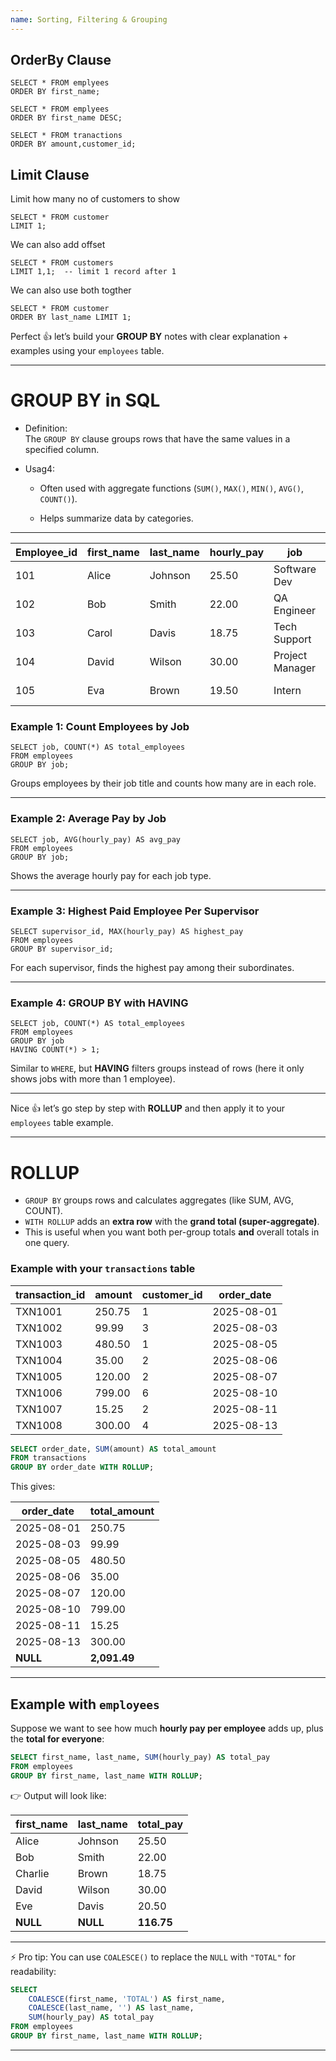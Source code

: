 ```yaml
---
name: Sorting, Filtering & Grouping
---
```



## OrderBy Clause

```MYSQL
SELECT * FROM emplyees
ORDER BY first_name;
```

```MYSQL
SELECT * FROM emplyees
ORDER BY first_name DESC;
```

```
SELECT * FROM tranactions
ORDER BY amount,customer_id;
```

## Limit Clause

Limit how many no of customers to show 

```mysql
SELECT * FROM customer
LIMIT 1;
```

We can also add offset
```mysql
SELECT * FROM customers
LIMIT 1,1;  -- limit 1 record after 1
```
We can also use both togther
```mysql
SELECT * FROM customer
ORDER BY last_name LIMIT 1;
```

Perfect 👍 let’s build your **GROUP BY** notes with clear explanation + examples using your `employees` table.

---

# GROUP BY in SQL

- Definition:  
    The `GROUP BY` clause groups rows that have the same values in a specified column.
    
- Usag4:
    
    - Often used with aggregate functions (`SUM()`, `MAX()`, `MIN()`, `AVG()`, `COUNT()`).
        
    - Helps summarize data by categories.
        

---

| Employee_id | first_name | last_name | hourly_pay | job             | hiredate   | supervisor_id |
| ----------- | ---------- | --------- | ---------- | --------------- | ---------- | ------------- |
| 101         | Alice      | Johnson   | 25.50      | Software Dev    | 2021-06-15 | 104           |
| 102         | Bob        | Smith     | 22.00      | QA Engineer     | 2022-01-10 | 104           |
| 103         | Carol      | Davis     | 18.75      | Tech Support    | 2023-03-05 | 101           |
| 104         | David      | Wilson    | 30.00      | Project Manager | 2020-11-20 | NULL          |
| 105         | Eva        | Brown     | 19.50      | Intern          | 2023-07-01 | 103           |


### Example 1: Count Employees by Job

```mysql
SELECT job, COUNT(*) AS total_employees
FROM employees
GROUP BY job;
```

 Groups employees by their job title and counts how many are in each role.

---

### Example 2: Average Pay by Job

```mysql
SELECT job, AVG(hourly_pay) AS avg_pay
FROM employees
GROUP BY job;
```

 Shows the average hourly pay for each job type.

---

### Example 3: Highest Paid Employee Per Supervisor

```mysql
SELECT supervisor_id, MAX(hourly_pay) AS highest_pay
FROM employees
GROUP BY supervisor_id;
```

For each supervisor, finds the highest pay among their subordinates.

---

### Example 4: GROUP BY with HAVING

```mysql
SELECT job, COUNT(*) AS total_employees
FROM employees
GROUP BY job
HAVING COUNT(*) > 1;
```

 Similar to `WHERE`, but **HAVING** filters groups instead of rows (here it only shows jobs with more than 1 employee).

---

Nice 👍 let’s go step by step with **ROLLUP** and then apply it to your `employees` table example.

---

# ROLLUP

- `GROUP BY` groups rows and calculates aggregates (like SUM, AVG, COUNT).
- `WITH ROLLUP` adds an **extra row** with the **grand total (super-aggregate)**.
- This is useful when you want both per-group totals **and** overall totals in one query.

### Example with your `transactions` table

| transaction_id | amount | customer_id | order_date |
| -------------- | ------ | ----------- | ---------- |
| TXN1001        | 250.75 | 1           | 2025-08-01 |
| TXN1002        | 99.99  | 3           | 2025-08-03 |
| TXN1003        | 480.50 | 1           | 2025-08-05 |
| TXN1004        | 35.00  | 2           | 2025-08-06 |
| TXN1005        | 120.00 | 2           | 2025-08-07 |
| TXN1006        | 799.00 | 6           | 2025-08-10 |
| TXN1007        | 15.25  | 2           | 2025-08-11 |
| TXN1008        | 300.00 | 4           | 2025-08-13 |

```sql
SELECT order_date, SUM(amount) AS total_amount
FROM transactions
GROUP BY order_date WITH ROLLUP;
```

 This gives:

| order_date | total_amount |
| ---------- | ------------ |
| 2025-08-01 | 250.75       |
| 2025-08-03 | 99.99        |
| 2025-08-05 | 480.50       |
| 2025-08-06 | 35.00        |
| 2025-08-07 | 120.00       |
| 2025-08-10 | 799.00       |
| 2025-08-11 | 15.25        |
| 2025-08-13 | 300.00       |
| **NULL**   | **2,091.49** |

---

## Example with `employees`

Suppose we want to see how much **hourly pay per employee** adds up, plus the **total for everyone**:

```sql
SELECT first_name, last_name, SUM(hourly_pay) AS total_pay
FROM employees
GROUP BY first_name, last_name WITH ROLLUP;
```

👉 Output will look like:

|first_name|last_name|total_pay|
|---|---|---|
|Alice|Johnson|25.50|
|Bob|Smith|22.00|
|Charlie|Brown|18.75|
|David|Wilson|30.00|
|Eve|Davis|20.50|
|**NULL**|**NULL**|**116.75**|

---

⚡ Pro tip: You can use `COALESCE()` to replace the `NULL` with `"TOTAL"` for readability:

```sql
SELECT 
    COALESCE(first_name, 'TOTAL') AS first_name,
    COALESCE(last_name, '') AS last_name,
    SUM(hourly_pay) AS total_pay
FROM employees
GROUP BY first_name, last_name WITH ROLLUP;
```

---

